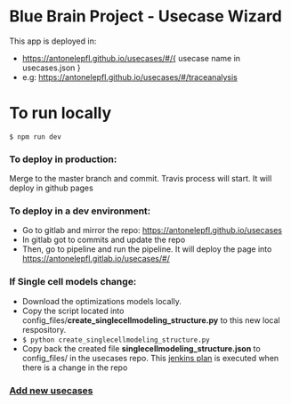 # Blue Brain Project - Usecase Wizard
This app is deployed in:
* https://antonelepfl.github.io/usecases/#/{ usecase name in usecases.json }
* e.g: https://antonelepfl.github.io/usecases/#/traceanalysis

# To run locally
``` $ npm run dev ```

### To deploy in production: 
Merge to the master branch and commit. Travis process will start.
It will deploy in github pages

### To deploy in a dev environment:
* Go to gitlab and mirror the repo: https://antonelepfl.github.io/usecases
* In gitlab got to commits and update the repo
* Then, go to pipeline and run the pipeline. It will deploy the page into https://antonelepfl.gitlab.io/usecases/#/<usecase name in usecases.json>

### If Single cell models change:
* Download the optimizations models locally.
* Copy the script located into config_files/**create_singlecellmodeling_structure.py** to this new local respository.
* ``` $ python create_singlecellmodeling_structure.py ```
* Copy back the created file **singlecellmodeling_structure.json** to config_files/ in the usecases repo.
This [jenkins plan](https://bbpcode.epfl.ch/ci/job/platform.lbologna_update_data/) is executed when there is a change in the repo 

### [Add new usecases](https://github.com/antonelepfl/usecases/blob/master/add_new_usecase.md)